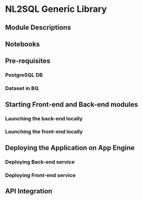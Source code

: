 # NL2SQL Generic Library

## Module Descriptions

## Notebooks

## Pre-requisites

### PostgreSQL DB

### Dataset in BQ

## Starting Front-end and Back-end modules

### Launching the back-end locally

### Launching the front-end locally

## Deploying the Application on App Engine

### Deploying Back-end service

### Deploying Front-end service

## API Integration
